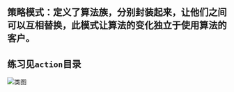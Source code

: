 ## 策略模式：定义了算法族，分别封装起来，让他们之间可以互相替换，此模式让算法的变化独立于使用算法的客户。

## 练习见`action`目录

![类图](http://ww1.sinaimg.cn/large/005ReCYTly1g1vdmb4nuwj30nk0dft9b.jpg)